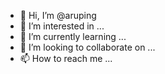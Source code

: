 - 👋 Hi, I’m @aruping
- 👀 I’m interested in ...
- 🌱 I’m currently learning ...
- 💞️ I’m looking to collaborate on ...
- 📫 How to reach me ...

<!---
aruping/aruping is a ✨ special ✨ repository because its `README.md` (this file) appears on your GitHub profile.
You can click the Preview link to take a look at your changes.
--->
